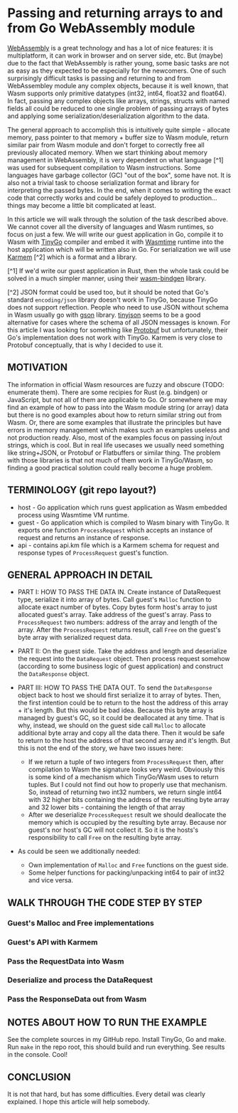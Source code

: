 # Passing and returning arrays to and from Go WebAssembly module

[WebAssembly](https://webassembly.org/) is a great technology and has a lot of nice features: it is multiplatform, it
can work in browser and on server side, etc. But (maybe) due to the fact that WebAssembly is rather young, some basic
tasks are not as easy as they expected to be especially for the newcomers. One of such surprisingly difficult tasks is
passing and returning to and from WebAssembley module any complex objects, because it is well known, that Wasm supports
only primitive datatypes (int32, int64, float32 and float64). In fact, passing any complex objects like arrays, strings,
structs with named fields all could be reduced to one single problem of passing arrays of bytes and applying some
serialization/deserialization algorithm to the data.

The general approach to accomplish this is intuitively quite simple - allocate memory, pass pointer to that memory +
buffer size to Wasm module, return similar pair from Wasm module and don't forget to correctly free all previously
allocated memory. When we start thinking about memory management in WebAssembly, it is very dependent on what language
[^1] was used for subsequent compilation to Wasm instructions. Some languages have garbage collector (GC) "out of the
box", some have not. It is also not a trivial task to choose serialization format and library for interpreting the
passed bytes. In the end, when it comes to writing the exact code that correctly works and could be safely deployed to
production... things may become a little bit complicated at least.

In this article we will walk through the solution of the task described above. We cannot cover all the diversity of
languages and Wasm runtimes, so focus on just a few. We will write our guest application in Go, compile it to Wasm with
[TinyGo](https://tinygo.org/docs/guides/webassembly/) compiler and embed it with
[Wasmtime](https://github.com/bytecodealliance/wasmtime-go) runtime into the host application which will be written also
in Go. For serialization we will use [Karmem](https://github.com/inkeliz/karmem) [^2] which is a format and a library.

[^1] If we'd write our guest application in Rust, then the whole task could be solved in a much simpler manner, using
their [wasm-bindgen](https://rustwasm.github.io/docs/wasm-bindgen/) library.

[^2] JSON format could be used too, but it should be noted that Go's standard `encoding/json` library doesn't work in
TinyGo, because TinyGo does not support reflection. People who need to use JSON without schema in Wasm usually go with
[gson](https://github.com/tidwall/gjson) library. [tinyjson](https://github.com/CosmWasm/tinyjson) seems to be a good
alternative for cases where the schema of all JSON messages is known. For this article I was looking for something like [Protobuf](https://protobuf.dev) but unfortunately, their Go's implementation does not work with TinyGo. Karmem is very close to Protobuf conceptually, that is why I decided to use it.


## MOTIVATION
The information in official Wasm resources are fuzzy and obscure (TODO: enumerate them). There are some recipies for
Rust (e.g. bindgen) or JavaScript, but not all of them are applicable to Go. Or somewhere we may find an example of how
to pass into the Wasm module string (or array) data but there is no good examples about how to return similar string out
from Wasm. Or, there are some examples that illustrate the principles but have errors in memory management which makes
such an examples useless and not production ready. Also, most of the examples focus on passing in/out strings, which is
cool. But in real life usecases we usually need something like string+JSON, or Protobuf or Flatbuffers or similar thing.
The problem with those libraries is that not much of them work in TinyGo/Wasm, so finding a good practical solution
could really become a huge problem.

## TERMINOLOGY (git repo layout?)
* host - Go application which runs guest application as Wasm embedded process using Wasmtime VM runtime.
* guest - Go application which is compiled to Wasm binary with TinyGo. It exports one function `ProcessRequest` which
  accepts an instance of request and returns an instance of response.
* api - contains api.km file which is a Karmem schema for request and response types of `ProcessRequest` guest's
  function.

## GENERAL APPROACH IN DETAIL
* PART I: HOW TO PASS THE DATA IN. Create instance of DataRequest type, serialize it into array of bytes. Call guest's
  `Malloc` function to allocate exact number of bytes. Copy bytes form host's array to just allocated guest's array.
  Take address of the guest's array. Pass to `ProcessRequest` two numbers: address of the array and length of the array.
  After the `ProcessRequest` returns result, call `Free` on the guest's byte array with serialized request data.

* PART II: On the guest side. Take the address and length and deserialize the request into the `DataRequest` object.
  Then process request somehow (according to some business logic of guest application) and construct the `DataResponse`
  object.

* PART III: HOW TO PASS THE DATA OUT. To send the `DataResponse` object back to host we should first serialize it to
  array of bytes. Then, the first intention could be to return to the host the address of this array + it's length. But
  this would be bad idea. Because this byte array is managed by guest's GC, so it could be deallocated at any time. That
  is why, instead, we should on the guest side call `Malloc` to allocate additional byte array and copy all the data
  there. Then it would be safe to return to the host the address of that second array and it's length. But this is not
  the end of the story, we have two issues here:
  - If we return a tuple of two integers from `ProcessRequest` then, after compilation to Wasm the signature looks very
    weird. Obviously this is some kind of a mechanism which TinyGo/Wasm uses to return tuples. But I could not find out
    how to properly use that mechanism. So, instead of returning two int32 numbers, we return single int64 with
    32 higher bits containing the address of the resulting byte array and 32 lower bits - containing the length of that
    array
  - After we deserialize `ProcessRequest` result we should deallocate the memory which is occupied by the resulting
    byte array. Because nor guest's nor host's GC will not collect it. So it is the hosts's responsibility to call
    `Free` on the resulting byte array.

* As could be seen we additionally needed:
  - Own implementation of `Malloc` and `Free` functions on the guest side.
  - Some helper functions for packing/unpacking int64 to pair of int32 and vice versa.

## WALK THROUGH THE CODE STEP BY STEP

### Guest's Malloc and Free implementations

### Guest's API with Karmem

### Pass the RequestData into Wasm

### Deserialize and process the DataRequest

### Pass the ResponseData out from Wasm

## NOTES ABOUT HOW TO RUN THE EXAMPLE
See the complete sources in my GitHub repo. Install TinyGo, Go and make. Run `make` in the repo root, this should build
and run everything. See results in the console. Cool!

## CONCLUSION
It is not that hard, but has some difficulties. Every detail was clearly explained. I hope this article will help
somebody.
